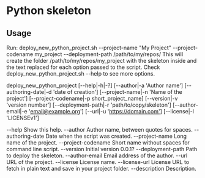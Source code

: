 # Python skeleton

## Usage
Run:
deploy_new_python_project.sh --project-name "My Project" --project-codename my_project --deployment-path /path/to/my/repos/
This will create the folder /path/to/my/repos/my_project with the skeleton inside and the text replaced for each option passed to the script. Check deploy_new_python_project.sh --help to see more options.

deploy_new_python_project [--help|-h|-?] [--author|-a 'Author name'] [--authoring-date|-d 'date of creation'] [--project-name|-n 'Name of the project'] [--project-codename|-p short_project_name] [--version|-v 'version number'] [--deployment-path|-r 'path/to/copy/skeleton'] [--author-email|-e 'email@example.org'] [--url|-u 'https://domain.com'] [--license|-l 'LICENSEv1']

 --help              Show this help.
 --author            Author name, between quotes for spaces.
 --authoring-date    Date when the script was created.
 --project-name      Long name of the project.
 --project-codename  Short name without spaces for command line script.
 --version           Initial version 0.0.1?
 --deployment-path   Path to deploy the skeleton.
 --author-email      Email address of the author.
 --url               URL of the project.
 --license           License name.
 --license-url       License URL to fetch in plain text and save in your project folder.
 --description       Description.
